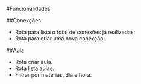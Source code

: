 #Funcionalidades

##Conexções

 - Rota para lista o total de conexões já realizadas;
 - Rota para criar uma nova conexção;
  
##Aula
- Rota criar aula.
- Rota lista aulas.
- Filtrar por matérias, dia e hora.